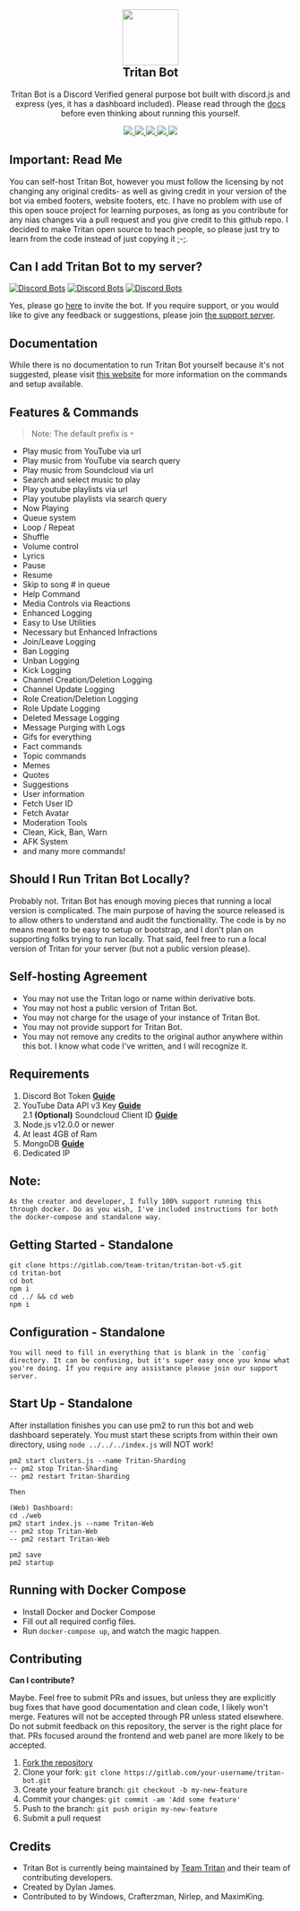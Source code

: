 <h2 align='center'>
  <img src="https://cdn.tritan.gg/tritan-bot/logo.webp" height='100px' width='100px' />
<br>
Tritan Bot </h2>
  <p align="center">
 Tritan Bot is a Discord Verified general purpose bot built with discord.js and express (yes, it has a dashboard included). Please read through the <a href='https://docs.tritan.gg'>docs</a> before even thinking about running this yourself. </p>
  <p align="center">
        <a href="https://tritan.gg/support">
      <img src="https://img.shields.io/badge/Maintained%20by:-Team%20Tritan%20%E2%86%92-gray.svg?colorA=655BE1&colorB=4F44D6&style=for-the-badge"/>
    </a>
          <a href="https://tritan.gg/">
      <img src="https://img.shields.io/badge/Library:-Discord.js%20%E2%86%92-gray.svg?colorA=655BE1&colorB=4F44D6&style=for-the-badge"/>
    </a>
          <a href="https://tritan.gg/">
      <img src="https://img.shields.io/badge/Version:-5.0.1%20%E2%86%92-gray.svg?colorA=655BE1&colorB=4F44D6&style=for-the-badge"/>
     </a>
          <a href="https://tritan.gg/">
      <img src="https://img.shields.io/badge/Library:-Discord.js%20%E2%86%92-gray.svg?colorA=655BE1&colorB=4F44D6&style=for-the-badge"/>
    </a>
            <a href="https://tritan.gg/support">
      <img src="https://img.shields.io/badge/Support:-Discord Server%20%E2%86%92-gray.svg?colorA=655BE1&colorB=4F44D6&style=for-the-badge"/>
    </a>            
        
  </p>

<h2> Important: Read Me</h2>

You can self-host Tritan Bot, however you must follow the licensing by not changing any original credits- as well as giving credit in your version of the bot via embed footers, website footers, etc. I have no problem with use of this open souce project for learning purposes, as long as you contribute for any nias changes via a pull request and you give credit to this github repo. I decided to make Tritan open source to teach people, so please just try to learn from the code instead of just copying it ;-;. 

<h2>Can I add Tritan Bot to my server?</h2>

[![Discord Bots](https://top.gg/api/widget/status/732783297872003114.svg)](https://top.gg/bot/732783297872003114)
[![Discord Bots](https://top.gg/api/widget/servers/732783297872003114.svg)](https://top.gg/bot/732783297872003114)
[![Discord Bots](https://top.gg/api/widget/upvotes/732783297872003114.svg)](https://top.gg/bot/732783297872003114/vote)

Yes, please go [here](https://tritan.gg/invite) to invite the bot. If you require support, or you would like to give any feedback or suggestions, please join [the support server](https://discord.gg/ScUgyE2).

<h2> Documentation </h2>

While there is no documentation to run Tritan Bot yourself because it's not suggested, please visit [this website](https://wiki.tritan.gg) for more information on the commands and setup available.

<h2> Features & Commands </h2>

> Note: The default prefix is `*`

- Play music from YouTube via url
- Play music from YouTube via search query
- Play music from Soundcloud via url
- Search and select music to play
- Play youtube playlists via url
- Play youtube playlists via search query
- Now Playing
- Queue system
- Loop / Repeat
- Shuffle
- Volume control
- Lyrics
- Pause
- Resume
- Skip to song # in queue
- Help Command
- Media Controls via Reactions
- Enhanced Logging
- Easy to Use Utilities
- Necessary but Enhanced Infractions
- Join/Leave Logging
- Ban Logging
- Unban Logging
- Kick Logging
- Channel Creation/Deletion Logging
- Channel Update Logging
- Role Creation/Deletion Logging
- Role Update Logging
- Deleted Message Logging
- Message Purging with Logs
- Gifs for everything
- Fact commands
- Topic commands
- Memes
- Quotes
- Suggestions
- User information
- Fetch User ID
- Fetch Avatar
- Moderation Tools
- Clean, Kick, Ban, Warn
- AFK System
- and many more commands!

<h2> Should I Run Tritan Bot Locally? </h2>

Probably not. Tritan Bot has enough moving pieces that running a local version is complicated. The main purpose of having the source released is to allow others to understand and audit the functionality. The code is by no means meant to be easy to setup or bootstrap, and I don't plan on supporting folks trying to run locally. That said, feel free to run a local version of Tritan for your server (but not a public version please).

<h2> Self-hosting Agreement </h2>

- You may not use the Tritan logo or name within derivative bots.
- You may not host a public version of Tritan Bot.
- You may not charge for the usage of your instance of Tritan Bot.
- You may not provide support for Tritan Bot.
- You may not remove any credits to the original author anywhere within this bot. I know what code I've written, and I will recognize it.

<h2> Requirements </h2>

1. Discord Bot Token **[Guide](https://discordjs.guide/preparations/setting-up-a-bot-application.html#creating-your-bot)**
2. YouTube Data API v3 Key **[Guide](https://developers.google.com/youtube/v3/getting-started)**  
   2.1 **(Optional)** Soundcloud Client ID **[Guide](https://github.com/zackradisic/node-soundcloud-downloader#client-id)**
3. Node.js v12.0.0 or newer
4. At least 4GB of Ram
5. MongoDB **[Guide](https://docs.atlas.mongodb.com/tutorial/deploy-free-tier-cluster/)**
6. Dedicated IP

<h2> Note: </h2>

```As the creator and developer, I fully 100% support running this through docker. Do as you wish, I've included instructions for both the docker-compose and standalone way.```

<h2> Getting Started  - Standalone</h2>

```
git clone https://gitlab.com/team-tritan/tritan-bot-v5.git
cd tritan-bot
cd bot
npm i
cd ../ && cd web
npm i
```

<h2> Configuration  - Standalone</h2>

```
You will need to fill in everything that is blank in the `config` directory. It can be confusing, but it's super easy once you know what you're doing. If you require any assistance please join our support server.
```

<h2> Start Up - Standalone</h2>

After installation finishes you can use pm2 to run this bot and web dashboard seperately. You must start these scripts from within their own directory, using `node ../../../index.js` will NOT work!

```
pm2 start clusters.js --name Tritan-Sharding
-- pm2 stop Tritan-Sharding
-- pm2 restart Tritan-Sharding

Then

(Web) Dashboard:
cd ./web
pm2 start index.js --name Tritan-Web
-- pm2 stop Tritan-Web
-- pm2 restart Tritan-Web

pm2 save
pm2 startup
```

<h2> Running with Docker Compose </h2>

- Install Docker and Docker Compose
- Fill out all required config files.
- Run `docker-compose up`, and watch the magic happen.

<h2> Contributing </h2>

**Can I contribute?**

Maybe. Feel free to submit PRs and issues, but unless they are explicitly bug fixes that have good documentation and clean code, I likely won't merge. Features will not be accepted through PR unless stated elsewhere. Do not submit feedback on this repository, the server is the right place for that. PRs focused around the frontend and web panel are more likely to be accepted.

1. [Fork the repository](https://gitlab.com/team-tritan/tritan-bot-v5/fork)
2. Clone your fork: `git clone https://gitlab.com/your-username/tritan-bot.git`
3. Create your feature branch: `git checkout -b my-new-feature`
4. Commit your changes: `git commit -am 'Add some feature'`
5. Push to the branch: `git push origin my-new-feature`
6. Submit a pull request

<h2> Credits </h2>

- Tritan Bot is currently being maintained by [Team Tritan](https://gitlab.com/team-tritan) and their team of contributing developers.
- Created by Dylan James.
- Contributed to by Windows, Crafterzman, Nirlep, and MaximKing.
